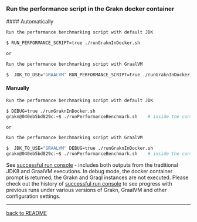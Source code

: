 ### Run the performance script in the Grakn docker container

#### Automatically

```bash
Run the performance benchmarking script with default JDK

$ RUN_PERFORMANCE_SCRIPT=true ./runGraknInDocker.sh

or 

Run the performance benchmarking script with GraalVM

$  JDK_TO_USE="GRAALVM" RUN_PERFORMANCE_SCRIPT=true ./runGraknInDocker.sh
```

#### Manually

```bash
Run the performance benchmarking script with default JDK

$ DEBUG=true ./runGraknInDocker.sh
grakn@040eb5bd829c:~$ ./runPerformanceBenchmark.sh    # inside the container

or 

Run the performance benchmarking script with GraalVM

$  JDK_TO_USE="GRAALVM" DEBUG=true ./runGraknInDocker.sh
grakn@040eb5bd829c:~$ ./runPerformanceBenchmark.sh    # inside the container
```

See [successful run console](successful-run-console.md) - includes both outputs from the traditional JDK8 and GraalVM executions. In debug mode, the docker container prompt is returned, the Grakn and Graql instances are not executed. Please check out the history of [successful run console](successful-run-console.md) to see progress with previous runs under various versions of Grakn, GraalVM and other configuration settings.


---

[back to README](./../README.md)